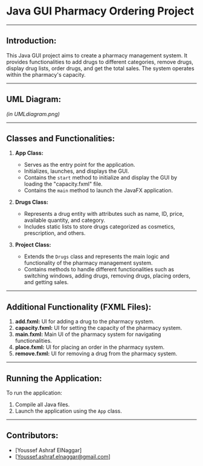 # Java GUI Pharmacy Ordering Project

---

## Introduction:

This Java GUI project aims to create a pharmacy management system. It provides functionalities to add drugs to different categories, remove drugs, display drug lists, order drugs, and get the total sales. The system operates within the pharmacy's capacity.

---

## UML Diagram:

*(in UMLdiagram.png)*

---

## Classes and Functionalities:

1. **App Class:**
   - Serves as the entry point for the application.
   - Initializes, launches, and displays the GUI.
   - Contains the `start` method to initialize and display the GUI by loading the "capacity.fxml" file.
   - Contains the `main` method to launch the JavaFX application.

2. **Drugs Class:**
   - Represents a drug entity with attributes such as name, ID, price, available quantity, and category.
   - Includes static lists to store drugs categorized as cosmetics, prescription, and others.

3. **Project Class:**
   - Extends the `Drugs` class and represents the main logic and functionality of the pharmacy management system.
   - Contains methods to handle different functionalities such as switching windows, adding drugs, removing drugs, placing orders, and getting sales.

---

## Additional Functionality (FXML Files):

1. **add.fxml:** UI for adding a drug to the pharmacy system.
2. **capacity.fxml:** UI for setting the capacity of the pharmacy system.
3. **main.fxml:** Main UI of the pharmacy system for navigating functionalities.
4. **place.fxml:** UI for placing an order in the pharmacy system.
5. **remove.fxml:** UI for removing a drug from the pharmacy system.

---

## Running the Application:

To run the application:
1. Compile all Java files.
2. Launch the application using the `App` class.

---

## Contributors:

- [Youssef Ashraf ElNaggar]
- [Youssef.ashraf.elnaggar@gmail.com]
